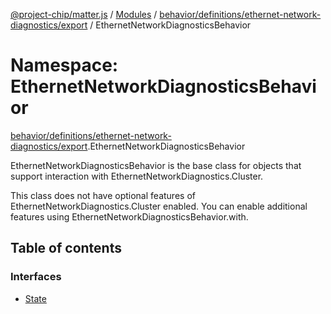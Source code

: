 [@project-chip/matter.js](../README.md) / [Modules](../modules.md) / [behavior/definitions/ethernet-network-diagnostics/export](behavior_definitions_ethernet_network_diagnostics_export.md) / EthernetNetworkDiagnosticsBehavior

# Namespace: EthernetNetworkDiagnosticsBehavior

[behavior/definitions/ethernet-network-diagnostics/export](behavior_definitions_ethernet_network_diagnostics_export.md).EthernetNetworkDiagnosticsBehavior

EthernetNetworkDiagnosticsBehavior is the base class for objects that support interaction with EthernetNetworkDiagnostics.Cluster.

This class does not have optional features of EthernetNetworkDiagnostics.Cluster enabled. You can enable additional
features using EthernetNetworkDiagnosticsBehavior.with.

## Table of contents

### Interfaces

- [State](../interfaces/behavior_definitions_ethernet_network_diagnostics_export.EthernetNetworkDiagnosticsBehavior.State.md)
